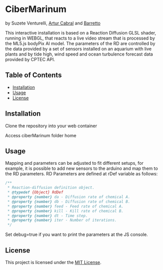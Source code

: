 # CiberMarinum
by Suzete Venturelli, [Artur Cabral](https://github.com/arturcabral) and [Barretto](https://github.com/fbarretto)

This interactive installation is based on a Reaction Diffusion GLSL shader, running in WEBGL, that reacts to a live video stream that is processed by the ML5.js bodyPix AI model. The parameters of the RD are controlled by the data provided by a set of sensors installed on an aquarium with live plants and by tide high, wind speed and ocean turbulence forecast data provided by CPTEC API.

## Table of Contents

- [Installation](#installation)
- [Usage](#usage)
- [License](#license)

## Installation

Clone the repository into your web container

Access ciberMarinum folder home

## Usage

Mapping and parameters can be adjusted to fit different setups, for example, it is possible to add new sensors to the arduino and map them to the RD parameters.
RD Parameters are defined at rDef variable as follows:


```javascript
/**
 * Reaction-diffusion definition object.
 * @typedef {Object} RdDef
 * @property {number} da - Diffusion rate of chemical A.
 * @property {number} db - Diffusion rate of chemical B.
 * @property {number} feed - Feed rate of chemical A.
 * @property {number} kill - Kill rate of chemical B.
 * @property {number} dt - Time step.
 * @property {number} iter - Number of iterations.
 */
``````

Set debug=true if you want to print the parameters at the JS console.

## License
This project is licensed under the [MIT License](LICENSE).
